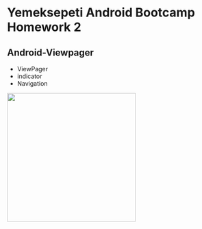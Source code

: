 # Yemeksepeti Android Bootcamp Homework 2
## Android-Viewpager
- ViewPager
- indicator
- Navigation
<image src="https://user-images.githubusercontent.com/80040232/125872441-faf4f6a5-6832-4dad-8f11-ed6137bf1597.gif" width="300">
